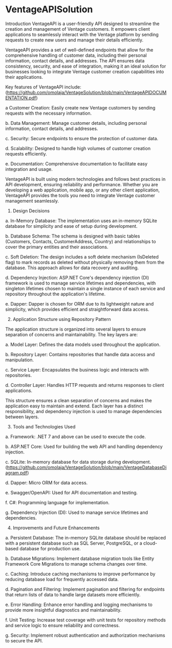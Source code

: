 # VentageAPISolution

Introduction
VentageAPI is a user-friendly API designed to streamline the creation and management of Ventage customers. It empowers client applications to seamlessly interact with the Ventage platform by sending requests to create new users and manage their details efficiently.

VentageAPI provides a set of well-defined endpoints that allow for the comprehensive handling of customer data, including their personal information, contact details, and addresses. The API ensures data consistency, security, and ease of integration, making it an ideal solution for businesses looking to integrate Ventage customer creation capabilities into their applications.

Key features of VentageAPI include: (https://github.com/omolaja/VentageSolution/blob/main/VentageAPIDOCUMENTATION.pdf)

a Customer Creation: Easily create new Ventage customers by sending requests with the necessary information.

b. Data Management: Manage customer details, including personal information, contact details, and addresses.

c. Security: Secure endpoints to ensure the protection of customer data.

d. Scalability: Designed to handle high volumes of customer creation requests efficiently.

e. Documentation: Comprehensive documentation to facilitate easy integration and usage.

VentageAPI is built using modern technologies and follows best practices in API development, ensuring reliability and performance. Whether you are developing a web application, mobile app, or any other client application, VentageAPI provides the tools you need to integrate Ventage customer management seamlessly.

1. Design Decisions

a. In-Memory Database: The implementation uses an in-memory SQLite database for simplicity and ease of setup during development.

b. Database Schema: The schema is designed with basic tables (Customers, Contacts, CustomerAddress, Country) and relationships to cover the primary entities and their associations.


c. Soft Deletion: The design includes a soft delete mechanism (IsDeleted flag) to mark records as deleted without physically removing them from the database. This approach allows for data recovery and auditing.

d. Dependency Injection: ASP.NET Core's dependency injection (DI) framework is used to manage service lifetimes and dependencies, with singleton lifetimes chosen to maintain a single instance of each service and repository throughout the application's lifetime.

e. Dapper: Dapper is chosen for ORM due to its lightweight nature and simplicity, which provides efficient and straightforward data access.


2. Application Structure using Repository Pattern

The application structure is organized into several layers to ensure separation of concerns and maintainability. The key layers are:

a. Model Layer: Defines the data models used throughout the application.

b. Repository Layer: Contains repositories that handle data access and manipulation.

c. Service Layer: Encapsulates the business logic and interacts with repositories.

d. Controller Layer: Handles HTTP requests and returns responses to client applications.

This structure ensures a clean separation of concerns and makes the application easy to maintain and extend. Each layer has a distinct responsibility, and dependency injection is used to manage dependencies between layers.


3. Tools and Technologies Used
   
a. Framework: .NET 7 and above can be used to execute the code.

b. ASP.NET Core: Used for building the web API and handling dependency injection.

c. SQLite: In-memory database for data storage during development. (https://github.com/omolaja/VentageSolution/blob/main/VentageDatabaseDiagram.pdf)

d. Dapper: Micro ORM for data access.

e. Swagger/OpenAPI: Used for API documentation and testing.

f. C#: Programming language for implementation.

g. Dependency Injection (DI): Used to manage service lifetimes and dependencies.


4. Improvements and Future Enhancements
   
a. Persistent Database: The in-memory SQLite database should be replaced with a persistent database such as SQL Server, PostgreSQL, or a cloud-based database for production use.

b. Database Migrations: Implement database migration tools like Entity Framework Core Migrations to manage schema changes over time.

c. Caching: Introduce caching mechanisms to improve performance by reducing database load for frequently accessed data.

d. Pagination and Filtering: Implement pagination and filtering for endpoints that return lists of data to handle large datasets more efficiently.

e. Error Handling: Enhance error handling and logging mechanisms to provide more insightful diagnostics and maintainability.

f. Unit Testing: Increase test coverage with unit tests for repository methods and service logic to ensure reliability and correctness.

g. Security: Implement robust authentication and authorization mechanisms to secure the API.




